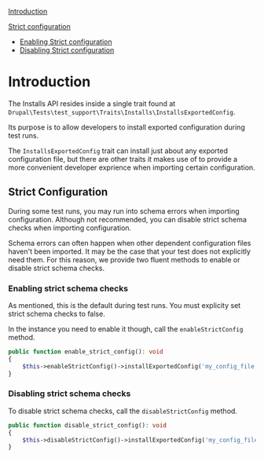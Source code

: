 [Introduction](#introduction)

[Strict configuration](#strict-configuration)
- [Enabling Strict configuration](#enabling-strict-schema-checks)
- [Disabling Strict configuration](#disabling-strict-schema-checks)

# Introduction
The Installs API resides inside a single trait found at <code>Drupal\Tests\test_support\Traits\Installs\InstallsExportedConfig</code>.

Its purpose is to allow developers to install exported configuration during test runs.

The `InstallsExportedConfig` trait can install just about any exported configuration file, but there are other traits it makes use of to provide a more convenient developer exprience when importing certain configuration.

## Strict Configuration
During some test runs, you may run into schema errors when importing configuration. Although not recommended, you can disable strict schema checks when importing configuration.

Schema errors can often happen when other dependent configuration files haven't been imported. It may be the case that your test does not explicitly need them. For this reason, we provide two fluent methods to enable or disable strict schema checks.

### Enabling strict schema checks
As mentioned, this is the default during test runs. You must explicity set strict schema checks to false.

In the instance you need to enable it though, call the `enableStrictConfig` method.

```php
public function enable_strict_config(): void
{
    $this->enableStrictConfig()->installExportedConfig('my_config_file');
}
```

### Disabling strict schema checks
To disable strict schema checks, call the `disableStrictConfig` method.

```php
public function disable_strict_config(): void
{
    $this->disableStrictConfig()->installExportedConfig('my_config_file');
}
```
